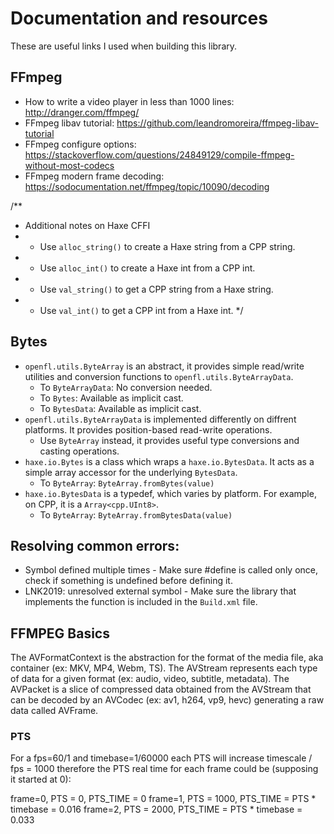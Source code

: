 # Documentation and resources
These are useful links I used when building this library.

## FFmpeg
- How to write a video player in less than 1000 lines: http://dranger.com/ffmpeg/
- FFmpeg libav tutorial: https://github.com/leandromoreira/ffmpeg-libav-tutorial
- FFmpeg configure options: https://stackoverflow.com/questions/24849129/compile-ffmpeg-without-most-codecs
- FFmpeg modern frame decoding: https://sodocumentation.net/ffmpeg/topic/10090/decoding

/**
 * Additional notes on Haxe CFFI
 * - Use `alloc_string()` to create a Haxe string from a CPP string.
 * - Use `alloc_int()` to create a Haxe int from a CPP int.
 * - Use `val_string()` to get a CPP string from a Haxe string.
 * - Use `val_int()` to get a CPP int from a Haxe int.
 */

## Bytes
- `openfl.utils.ByteArray` is an abstract, it provides simple read/write utilities and conversion functions to `openfl.utils.ByteArrayData`.
    - To `ByteArrayData`: No conversion needed.
    - To `Bytes`: Available as implicit cast.
    - To `BytesData`: Available as implicit cast.
- `openfl.utils.ByteArrayData` is implemented differently on diffrent platforms. It provides position-based read-write operations.
    - Use `ByteArray` instead, it provides useful type conversions and casting operations.
- `haxe.io.Bytes` is a class which wraps a `haxe.io.BytesData`. It acts as a simple array accessor for the underlying `BytesData`.
    - To `ByteArray`: `ByteArray.fromBytes(value)`
- `haxe.io.BytesData` is a typedef, which varies by platform. For example, on CPP, it is a `Array<cpp.UInt8>`.
    - To `ByteArray`: `ByteArray.fromBytesData(value)`

## Resolving common errors:
- Symbol defined multiple times - Make sure #define is called only once, check if something is undefined before defining it.
- LNK2019: unresolved external symbol - Make sure the library that implements the function is included in the `Build.xml` file.

## FFMPEG Basics
The AVFormatContext is the abstraction for the format of the media file, aka container (ex: MKV, MP4, Webm, TS). The AVStream represents each type of data for a given format (ex: audio, video, subtitle, metadata). The AVPacket is a slice of compressed data obtained from the AVStream that can be decoded by an AVCodec (ex: av1, h264, vp9, hevc) generating a raw data called AVFrame.

### PTS
For a fps=60/1 and timebase=1/60000 each PTS will increase timescale / fps = 1000 therefore the PTS real time for each frame could be (supposing it started at 0):

frame=0, PTS = 0, PTS_TIME = 0
frame=1, PTS = 1000, PTS_TIME = PTS * timebase = 0.016
frame=2, PTS = 2000, PTS_TIME = PTS * timebase = 0.033
